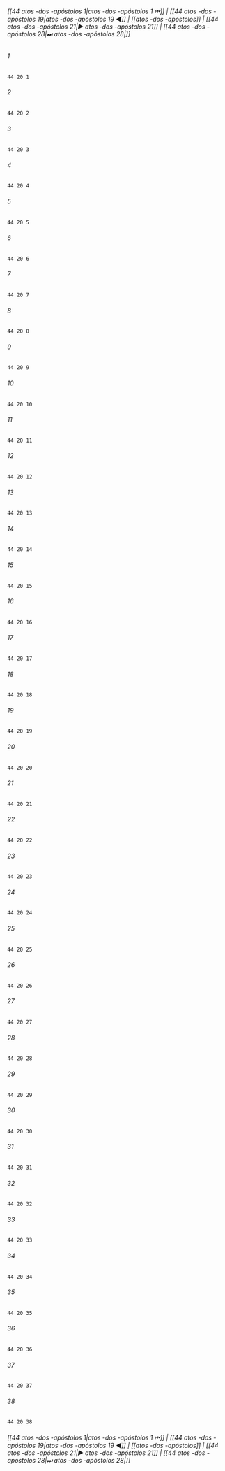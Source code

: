 
###### [[44 atos -dos -apóstolos 1|atos -dos -apóstolos 1 ⏮]] | [[44 atos -dos -apóstolos 19|atos -dos -apóstolos 19 ◀]] | [[atos -dos -apóstolos]] | [[44 atos -dos -apóstolos 21|▶ atos -dos -apóstolos 21]] | [[44 atos -dos -apóstolos 28|⏭ atos -dos -apóstolos 28|]]

###### 1
``` verse
44 20 1 
```
###### 2
``` verse
44 20 2 
```
###### 3
``` verse
44 20 3 
```
###### 4
``` verse
44 20 4 
```
###### 5
``` verse
44 20 5 
```
###### 6
``` verse
44 20 6 
```
###### 7
``` verse
44 20 7 
```
###### 8
``` verse
44 20 8 
```
###### 9
``` verse
44 20 9 
```
###### 10
``` verse
44 20 10 
```
###### 11
``` verse
44 20 11 
```
###### 12
``` verse
44 20 12 
```
###### 13
``` verse
44 20 13 
```
###### 14
``` verse
44 20 14 
```
###### 15
``` verse
44 20 15 
```
###### 16
``` verse
44 20 16 
```
###### 17
``` verse
44 20 17 
```
###### 18
``` verse
44 20 18 
```
###### 19
``` verse
44 20 19 
```
###### 20
``` verse
44 20 20 
```
###### 21
``` verse
44 20 21 
```
###### 22
``` verse
44 20 22 
```
###### 23
``` verse
44 20 23 
```
###### 24
``` verse
44 20 24 
```
###### 25
``` verse
44 20 25 
```
###### 26
``` verse
44 20 26 
```
###### 27
``` verse
44 20 27 
```
###### 28
``` verse
44 20 28 
```
###### 29
``` verse
44 20 29 
```
###### 30
``` verse
44 20 30 
```
###### 31
``` verse
44 20 31 
```
###### 32
``` verse
44 20 32 
```
###### 33
``` verse
44 20 33 
```
###### 34
``` verse
44 20 34 
```
###### 35
``` verse
44 20 35 
```
###### 36
``` verse
44 20 36 
```
###### 37
``` verse
44 20 37 
```
###### 38
``` verse
44 20 38 
```

###### [[44 atos -dos -apóstolos 1|atos -dos -apóstolos 1 ⏮]] | [[44 atos -dos -apóstolos 19|atos -dos -apóstolos 19 ◀]] | [[atos -dos -apóstolos]] | [[44 atos -dos -apóstolos 21|▶ atos -dos -apóstolos 21]] | [[44 atos -dos -apóstolos 28|⏭ atos -dos -apóstolos 28|]]

